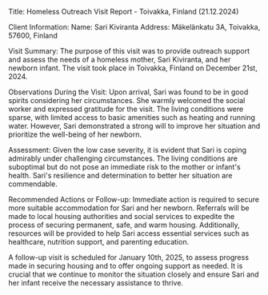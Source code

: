  Title: Homeless Outreach Visit Report - Toivakka, Finland (21.12.2024)

Client Information:
Name: Sari Kiviranta
Address: Mäkelänkatu 3A, Toivakka, 57600, Finland

Visit Summary:
The purpose of this visit was to provide outreach support and assess the needs of a homeless mother, Sari Kiviranta, and her newborn infant. The visit took place in Toivakka, Finland on December 21st, 2024.

Observations During the Visit:
Upon arrival, Sari was found to be in good spirits considering her circumstances. She warmly welcomed the social worker and expressed gratitude for the visit. The living conditions were sparse, with limited access to basic amenities such as heating and running water. However, Sari demonstrated a strong will to improve her situation and prioritize the well-being of her newborn.

Assessment:
Given the low case severity, it is evident that Sari is coping admirably under challenging circumstances. The living conditions are suboptimal but do not pose an immediate risk to the mother or infant's health. Sari's resilience and determination to better her situation are commendable.

Recommended Actions or Follow-up:
Immediate action is required to secure more suitable accommodation for Sari and her newborn. Referrals will be made to local housing authorities and social services to expedite the process of securing permanent, safe, and warm housing. Additionally, resources will be provided to help Sari access essential services such as healthcare, nutrition support, and parenting education.

A follow-up visit is scheduled for January 10th, 2025, to assess progress made in securing housing and to offer ongoing support as needed. It is crucial that we continue to monitor the situation closely and ensure Sari and her infant receive the necessary assistance to thrive.